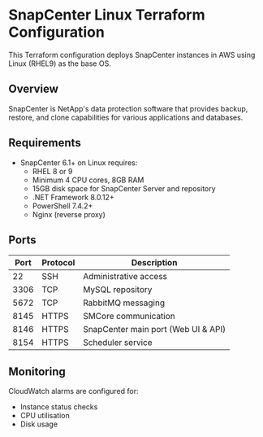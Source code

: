 # SnapCenter Linux Terraform Configuration

This Terraform configuration deploys SnapCenter instances in AWS using Linux (RHEL9) as the base OS.

## Overview

SnapCenter is NetApp's data protection software that provides backup, restore, and clone capabilities for various applications and databases.

## Requirements

- SnapCenter 6.1+ on Linux requires:
  - RHEL 8 or 9
  - Minimum 4 CPU cores, 8GB RAM
  - 15GB disk space for SnapCenter Server and repository
  - .NET Framework 8.0.12+
  - PowerShell 7.4.2+
  - Nginx (reverse proxy)

## Ports

| Port | Protocol | Description |
|------|----------|-------------|
| 22 | SSH | Administrative access |
| 3306 | TCP | MySQL repository |
| 5672 | TCP | RabbitMQ messaging |
| 8145 | HTTPS | SMCore communication |
| 8146 | HTTPS | SnapCenter main port (Web UI & API) |
| 8154 | HTTPS | Scheduler service |

## Monitoring

CloudWatch alarms are configured for:
- Instance status checks
- CPU utilisation
- Disk usage
